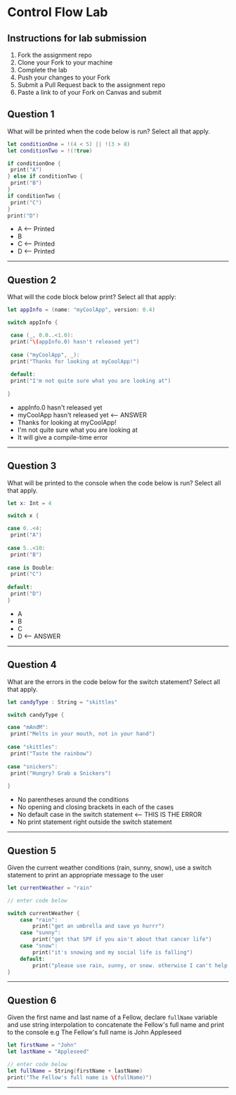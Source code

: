 # Control Flow Lab

## Instructions for lab submission

1. Fork the assignment repo
1. Clone your Fork to your machine
1. Complete the lab
1. Push your changes to your Fork
1. Submit a Pull Request back to the assignment repo
1. Paste a link to of your Fork on Canvas and submit

## Question 1

What will be printed when the code below is run?  Select all that apply.

```swift
let conditionOne = !(4 < 5) || !(3 > 8)
let conditionTwo = !(!true)

if conditionOne {
 print("A")
} else if conditionTwo {
 print("B")
}
if conditionTwo {
 print("C")
}
print("D")
```

- A <-- Printed
- B
- C <-- Printed
- D <-- Printed

***
## Question 2

What will the code block below print?  Select all that apply:

```swift
let appInfo = (name: "myCoolApp", version: 0.4)

switch appInfo {

 case (_, 0.0..<1.0):
 print("\(appInfo.0) hasn't released yet")
 
 case ("myCoolApp", _):
 print("Thanks for looking at myCoolApp!")
 
 default:
 print("I'm not quite sure what you are looking at")
 
}
```

- appInfo.0 hasn't released yet
- myCoolApp hasn't released yet <-- ANSWER
- Thanks for looking at myCoolApp!
- I'm not quite sure what you are looking at
- It will give a compile-time error

***
## Question 3

What will be printed to the console when the code below is run?  Select all that apply.

```swift
let x: Int = 4

switch x {

case 0..<4:
 print("A")
 
case 5..<10:
 print("B")
 
case is Double:
 print("C")
 
default:
 print("D")
}
```

- A
- B
- C
- D <-- ANSWER

***
## Question 4

What are the errors in the code below for the switch statement? Select all that apply.

```swift
let candyType : String = "skittles"

switch candyType {

case "mAndM":
 print("Melts in your mouth, not in your hand")
 
case "skittles":
 print("Taste the rainbow")
 
case "snickers":
 print("Hungry? Grab a Snickers")
 
}
```

- No parentheses around the conditions 
- No opening and closing brackets in each of the cases
- No default case in the switch statement  <-- THIS IS THE ERROR
- No print statement right outside the switch statement

***
## Question 5

Given the current weather conditions (rain, sunny, snow), use a switch statement to print an appropriate message to the user

```swift
let currentWeather = "rain"

// enter code below

switch currentWeather {
    case "rain":
        print("get an umbrella and save yo hurrr")
    case "sunny":
        print("get that SPF if you ain't about that cancer life")
    case "snow":
        print("it's snowing and my social life is falling")
    default:
        print("please use rain, sunny, or snow. otherwise I can't help you")
}


```

***
## Question 6

Given the first name and last name of a Fellow, declare `fullName` variable and use string interpolation to concatenate the Fellow's full name and print to the console e.g The Fellow's full name is John Appleseed

```swift
let firstName = "John"
let lastName = "Appleseed"

// enter code below
let fullName = String(firstName + lastName)
print("The Fellow's full name is \(fullName)")
```

***
